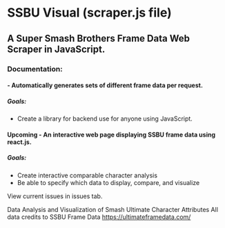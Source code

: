 # SSBU Visual (scraper.js file)

## A Super Smash Brothers Frame Data Web Scraper in JavaScript.


### Documentation:

#### - Automatically generates sets of different frame data per request.

##### Goals:
- Create a library for backend use for anyone using JavaScript.

#### Upcoming - An interactive web page displaying SSBU frame data using react.js.
##### Goals:
- Create interactive comparable character analysis
- Be able to specify which data to display, compare, and visualize

View current issues in issues tab.

Data Analysis and Visualization of Smash Ultimate Character Attributes
All data credits to SSBU Frame Data https://ultimateframedata.com/

